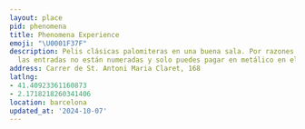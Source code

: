 ```yaml
---
layout: place
pid: phenomena
title: Phenomena Experience
emoji: "\U0001F37F"
description: Pelis clásicas palomiteras en una buena sala. Por razones inexplicables
  las entradas no están numeradas y solo puedes pagar en metálico en el bar.
address: Carrer de St. Antoni Maria Claret, 168
latlng:
- 41.40923361160873
- 2.1718218260341406
location: barcelona
updated_at: '2024-10-07'
---
```

